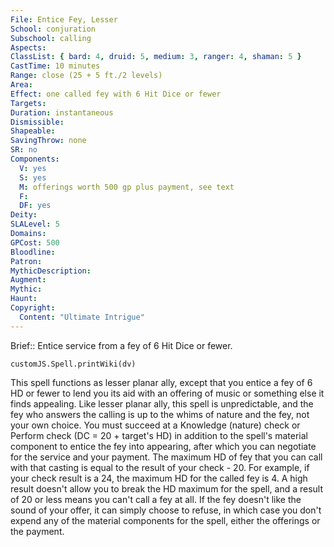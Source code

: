 ```yaml
---
File: Entice Fey, Lesser
School: conjuration
Subschool: calling
Aspects: 
ClassList: { bard: 4, druid: 5, medium: 3, ranger: 4, shaman: 5 }
CastTime: 10 minutes
Range: close (25 + 5 ft./2 levels)
Area: 
Effect: one called fey with 6 Hit Dice or fewer
Targets: 
Duration: instantaneous
Dismissible: 
Shapeable: 
SavingThrow: none
SR: no
Components:
  V: yes
  S: yes
  M: offerings worth 500 gp plus payment, see text
  F: 
  DF: yes
Deity: 
SLALevel: 5
Domains: 
GPCost: 500
Bloodline: 
Patron: 
MythicDescription: 
Augment: 
Mythic: 
Haunt: 
Copyright:
  Content: "Ultimate Intrigue"
---
```

Brief:: Entice service from a fey of 6 Hit Dice or fewer.

```dataviewjs
customJS.Spell.printWiki(dv)
```

This spell functions as lesser planar ally, except that you entice a fey of 6 HD or fewer to lend you its aid with an offering of music or something else it finds appealing. Like lesser planar ally, this spell is unpredictable, and the fey who answers the calling is up to the whims of nature and the fey, not your own choice. You must succeed at a Knowledge (nature) check or Perform check (DC = 20 + target's HD) in addition to the spell's material component to entice the fey into appearing, after which you can negotiate for the service and your payment. The maximum HD of fey that you can call with that casting is equal to the result of your check - 20. For example, if your check result is a 24, the maximum HD for the called fey is 4. A high result doesn't allow you to break the HD maximum for the spell, and a result of 20 or less means you can't call a fey at all. If the fey doesn't like the sound of your offer, it can simply choose to refuse, in which case you don't expend any of the material components for the spell, either the offerings or the payment.

